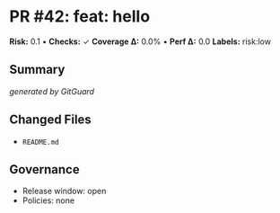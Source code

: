 # PR #42: feat: hello

**Risk:** 0.1 • **Checks:** ✓
**Coverage Δ:** 0.0% • **Perf Δ:** 0.0
**Labels:** risk:low

## Summary
_generated by GitGuard_

## Changed Files
- `README.md`

## Governance
- Release window: open
- Policies: none
